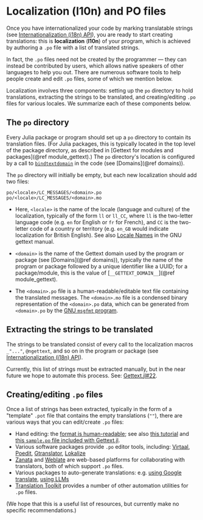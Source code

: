 # Localization (l10n) and PO files

Once you have internationalized your code by marking translatable strings (see [Internationalization (i18n) API](@ref)), you are ready to start creating translations: this is **localization** (**l10n**) of your program, which is achieved by authoring a `.po` file with a list of translated strings.

In fact, the `.po` files need not be created by the programmer — they can instead be contributed by users, which allows native speakers of other languages to help you out.  There are numerous software tools to help people create and edit `.po` files, some of which we mention below.

Localization involves three components: setting up the `po` directory to hold translations, extracting the strings to be translated, and creating/editing `.po` files for various locales.  We summarize each of these components below.

## The `po` directory

Every Julia package or program should set up a `po` directory to contain its translation files.  (For Julia packages, this is typically located in the top level of the package directory, as described in [Gettext for modules and packages](@ref module_gettext).)  The `po` directory's location is configured by a call to [`bindtextdomain`](@ref) in the code (see [Domains](@ref domains)).

The `po` directory will initially be empty, but each new localization should add two files:

```
po/<locale>/LC_MESSAGES/<domain>.po
po/<locale>/LC_MESSAGES/<domain>.mo
```

* Here, `<locale>` is the name of the locale (language and culture) of the localization, typically of the form `ll` or `ll_CC`, where `ll` is the two-letter language code (e.g. `en` for English or `fr` for French), and `CC` is the two-letter code of a country or territory (e.g. `en_GB` would indicate localization for British English).  See also [Locale Names](https://www.gnu.org/software/gettext/manual/html_node/Locale-Names.html) in the GNU gettext manual.

* `<domain>` is the name of the Gettext domain used by the program or package (see [Domains](@ref domains)), typically the name of the program or package followed by a unique identifier like a UUID; for a package/module, this is the value of [`__GETTEXT_DOMAIN__`](@ref module_gettext).

* The `<domain>.po` file is a human-readable/editable text file containing the translated messages.  The `<domain>.mo` file is a condensed binary representation of the `<domain>.po` data, which can be generated from `<domain>.po` by the [GNU `msgfmt` program](https://www.gnu.org/software/gettext/manual/html_node/Binaries.html).

## Extracting the strings to be translated

The strings to be translated consist of every call to the localization macros `_"..."`, `@ngettext`, and so on in the program or package (see [Internationalization (i18n) API](@ref)).

Currently, this list of strings must be extracted manually, but in the near future we hope to automate this process.  See: [Gettext.jl#22](https://github.com/Julia-i18n/Gettext.jl/issues/22).

## Creating/editing `.po` files

Once a list of strings has been extracted, typically in the form of a "template" `.pot` file that contains the empty translations (`""`), there are various ways that you can edit/create `.po` files:

* Hand editing: the [format is human-readable](https://www.gnu.org/software/gettext/manual/html_node/PO-Files.html); see also [this tutorial](https://www.labri.fr/perso/fleury/posts/programming/a-quick-gettext-tutorial.html) and [this `sample.po` file included with Gettext.jl](https://github.com/Julia-i18n/Gettext.jl/blob/d0ab44a4b19b7daf2a7dba41826e1065244110dd/po/fr/LC_MESSAGES/sample.po).
* Various software packages provide `.po` editor tools, including: [Virtaal](https://virtaal.translatehouse.org/), [Poedit](https://en.wikipedia.org/wiki/Poedit), [Gtranslator](https://en.wikipedia.org/wiki/Gtranslator), [Lokalize](https://apps.kde.org/lokalize/)
* [Zanata](http://zanata.org/) and [Weblate](https://weblate.org/) are web-based platforms for collaborating with translators, both of which support `.po` files.
* Various packages to auto-generate translations: e.g. [using Google translate](https://github.com/javadsalman/auto-gettext-translator), [using LLMs](https://github.com/paulsabou/gettext_llm)
* [Translation Toolkit](https://toolkit.translatehouse.org/) provides a number of other automation utilities for `.po` files.

(We hope that this is a useful list of resources, but currently make no specific recommendations.)
